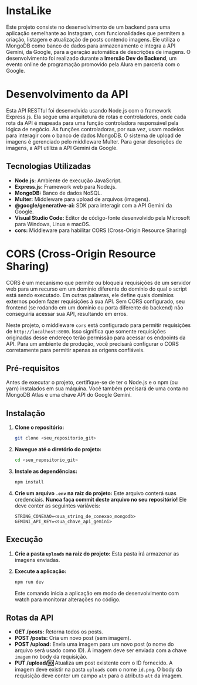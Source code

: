 # InstaLike

Este projeto consiste no desenvolvimento de um backend para uma aplicação semelhante ao Instagram, com funcionalidades que permitem a criação, listagem e atualização de posts contendo imagens. Ele utiliza o MongoDB como banco de dados para armazenamento e integra a API Gemini, da Google, para a geração automática de descrições de imagens. O desenvolvimento foi realizado durante a **Imersão Dev de Backend**, um evento online de programação promovido pela Alura em parceria com o Google.

# Desenvolvimento da API

Esta API RESTful foi desenvolvida usando Node.js com o framework Express.js.  Ela segue uma arquitetura de rotas e controladores, onde cada rota da API é mapeada para uma função controladora responsável pela lógica de negócio.  As funções controladoras, por sua vez, usam modelos para interagir com o banco de dados MongoDB.  O sistema de upload de imagens é gerenciado pelo middleware Multer.  Para gerar descrições de imagens, a API utiliza a API Gemini da Google.


## Tecnologias Utilizadas

* **Node.js:** Ambiente de execução JavaScript.
* **Express.js:** Framework web para Node.js.
* **MongoDB:** Banco de dados NoSQL.
* **Multer:** Middleware para upload de arquivos (imagens).
* **@google/generative-ai:** SDK para interagir com a API Gemini da Google.
* **Visual Studio Code:** Editor de código-fonte desenvolvido pela Microsoft para Windows, Linux e macOS.
* **cors:** Middleware para habilitar CORS (Cross-Origin Resource Sharing)

# CORS (Cross-Origin Resource Sharing)

CORS é um mecanismo que permite ou bloqueia requisições de um servidor web para um recurso em um domínio diferente do domínio do qual o script está sendo executado.  Em outras palavras, ele define quais domínios externos podem fazer requisições à sua API.  Sem CORS configurado, seu frontend (se rodando em um domínio ou porta diferente do backend) não conseguiria acessar sua API, resultando em erros.

Neste projeto, o middleware `cors` está configurado para permitir requisições de `http://localhost:8000`.  Isso significa que somente requisições originadas desse endereço terão permissão para acessar os endpoints da API.  Para um ambiente de produção, você precisará configurar o CORS corretamente para permitir apenas as origens confiáveis.


## Pré-requisitos

Antes de executar o projeto, certifique-se de ter o Node.js e o npm (ou yarn) instalados em sua máquina.  Você também precisará de uma conta no MongoDB Atlas e uma chave API do Google Gemini.

## Instalação

1. **Clone o repositório:**

   ```bash
   git clone <seu_repositorio_git>
   ```

2. **Navegue até o diretório do projeto:**

   ```bash
   cd <seu_repositorio_git>
   ```

3. **Instale as dependências:**

   ```bash
   npm install
   ```

4. **Crie um arquivo `.env` na raiz do projeto:**  Este arquivo conterá suas credenciais.  **Nunca faça commit deste arquivo no seu repositório!**  Ele deve conter as seguintes variáveis:

   ```
   STRING_CONEXAO=<sua_string_de_conexao_mongodb>
   GEMINI_API_KEY=<sua_chave_api_gemini>
   ```


## Execução

1. **Crie a pasta `uploads` na raiz do projeto:** Esta pasta irá armazenar as imagens enviadas.

2. **Execute a aplicação:**

   ```bash
   npm run dev
   ```

   Este comando inicia a aplicação em modo de desenvolvimento com watch para monitorar alterações no código.


## Rotas da API

* **GET /posts:** Retorna todos os posts.
* **POST /posts:** Cria um novo post (sem imagem).
* **POST /upload:** Envia uma imagem para um novo post (o nome do arquivo será usado como ID). A imagem deve ser enviada com a chave `imagem` no body da requisição.
* **PUT /upload/:id:** Atualiza um post existente com o ID fornecido.  A imagem deve existir na pasta `uploads` com o nome `id.png`. O body da requisição deve conter um campo `alt` para o atributo `alt` da imagem.
